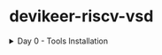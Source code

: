 # devikeer-riscv-vsd
<details>
	<summary>Day 0 - Tools Installation </summary>
	
# Day 0 - Tools Installation
## Yosys
```
$ git clone https://github.com/YosysHQ/yosys.git
$ cd yosys 
$ sudo apt install make (If make is not installed please install it) 
$ sudo apt-get install build-essential clang bison flex \
    libreadline-dev gawk tcl-dev libffi-dev git \
    graphviz xdot pkg-config python3 libboost-system-dev \
    libboost-python-dev libboost-filesystem-dev zlib1g-dev
$ make 
$ sudo make install
```
<img width="575" alt="yosys" src="https://github.com/devikeerthanaperuri-cmyk/devikeer-riscv-vsd/blob/main/WhatsApp%20Image%202025-09-20%20at%2023.42.56.jpeg">

## Iverilog
```
$ sudo apt-get install iverilog
```
<img width="702" alt="iverilog" src="https://github.com/devikeerthanaperuri-cmyk/devikeer-riscv-vsd/blob/main/WhatsApp%20Image%202025-09-20%20at%2023.47.35.jpeg">

## GTKWave
```
$ sudo apt update
$ sudo apt install gtkwave
```
<img width="604" alt="gtkwave2" src="https://github.com/talpasai-gif/riscv-vsd/blob/main/WhatsApp%20Image%202025-09-20%20at%2023.52.08.jpeg">

<img width="1008" alt="gtkwave1" src="https://github.com/talpasai-gif/riscv-vsd/blob/main/WhatsApp%20Image%202025-09-20%20at%2023.52.47.jpeg">
</details>
